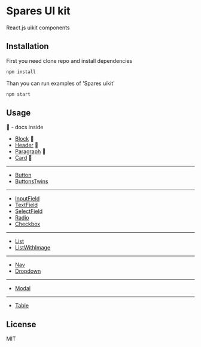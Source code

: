 # Spares UI kit

React.js uikit components

## Installation

First you need clone repo and install dependencies

```sh
npm install
```

Than you can run examples of 'Spares uikit'

```sh
npm start
```


## Usage

📖 - docs inside

- [Block](https://github.com/korchemkin/spares/tree/master/src/block) 📖
- [Header](https://github.com/korchemkin/spares/tree/master/src/header)  📖
- [Paragraph](https://github.com/korchemkin/spares/tree/master/src/paragraph)  📖
- [Card](https://github.com/korchemkin/spares/tree/master/src/card)  📖

___

- [Button](https://github.com/korchemkin/spares/tree/master/src/button)
- [ButtonsTwins](https://github.com/korchemkin/spares/tree/master/src/buttons_twins)

___

- [InputField](https://github.com/korchemkin/spares/tree/master/src/input_field)
- [TextField](https://github.com/korchemkin/spares/tree/master/src/text_field)
- [SelectField](https://github.com/korchemkin/spares/tree/master/src/select_field)
- [Radio](https://github.com/korchemkin/spares/tree/master/src/radio)
- [Checkbox](https://github.com/korchemkin/spares/tree/master/src/checkbox)

___

- [List](https://github.com/korchemkin/spares/tree/master/src/list)
- [ListWithImage](https://github.com/korchemkin/spares/tree/master/src/list_with_image)

___

- [Nav](https://github.com/korchemkin/spares/tree/master/src/nav)
- [Dropdown](https://github.com/korchemkin/spares/tree/master/src/dropdown)

___

- [Modal](https://github.com/korchemkin/spares/tree/master/src/modal)

___

- [Table](https://github.com/korchemkin/spares/tree/master/src/table)

## License

MIT
